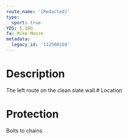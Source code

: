 ```yaml
---
route_name: '[Redacted]'
type:
  sport: true
YDS: 5.10d
fa: Mike Moore
metadata:
  legacy_id: '112560169'
---
```

# Description
The left route on the clean slate wall.# Location
# Protection
Bolts to chains